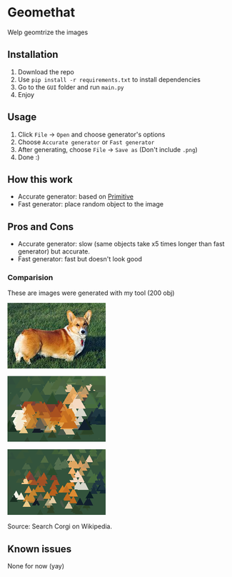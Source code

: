 # Geomethat
Welp geomtrize the images
## Installation
1. Download the repo
2. Use `pip install -r requirements.txt` to install dependencies
3. Go to the `GUI` folder and run `main.py`
4. Enjoy
## Usage
1. Click `File` -> `Open` and choose generator's options
2. Choose `Accurate generator` or `Fast generator`
3. After generating, choose `File` -> `Save as` (Don't include `.png`)
4. Done :)
## How this work
- Accurate generator: based on [Primitive](https://github.com/fogleman/primitive)
- Fast generator: place random object to the image
## Pros and Cons
- Accurate generator: slow (same objects take x5 times longer than fast generator) but accurate.
- Fast generator: fast but doesn't look good
### Comparision
These are images were generated with my tool (200 obj)

![Original](https://github.com/Brain-Flooder/Geomethat/blob/main/example/old_img.jpg?raw=true)

![Accurate gen](https://github.com/Brain-Flooder/Geomethat/blob/main/example/accurate.png?raw=true)

![Fast gen](https://github.com/Brain-Flooder/Geomethat/blob/main/example/fast.png?raw=true)

Source: Search Corgi on Wikipedia.
## Known issues
None for now (yay)
